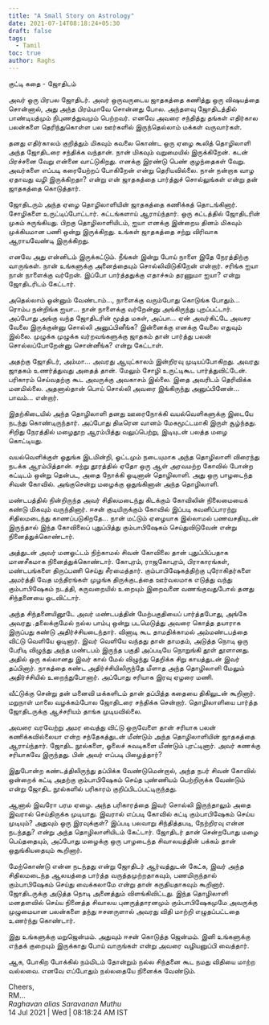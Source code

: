 ```yaml
---
title: "A Small Story on Astrology"
date: 2021-07-14T08:18:24+05:30
draft: false
tags:
  - Tamil
toc: true
author: Raghs
---
```


குட்டி கதை - ஜோதிடம்

அவர் ஒரு பிரபல ஜோதிடர். அவர் ஒருவருடைய ஜாதகத்தை கணித்து ஒரு விஷயத்தை சொன்னால், அது அந்த பிரம்மாவே சொன்னது போல. அந்தளவு ஜோதிடத்தில் பாண்டியத்மும் நிபுணத்துவமும் பெற்றவர். எனவே அவரை சந்தித்து தங்கள் எதிர்கால பலன்களை தெரிந்துகொள்ள பல ஊர்களில் இருந்தெல்லாம் மக்கள் வருவார்கள்.

<!--more-->

தனது எதிர்காலம் குறித்தும் மிகவும் கவலை கொண்ட ஒரு ஏழை கூலித் தொழிலாளி அந்த ஜோதிடரை சந்திக்க வந்தான். நான் மிகவும் வறுமையில் இருக்கிறேன். கடன் பிரச்சனை வேறு என்னை வாட்டுகிறது. எனக்கு இரண்டு பெண் குழந்தைகள் வேறு. அவர்களை எப்படி கரையேற்றப் போகிறேன் என்று தெரியவில்லை. நான் நன்றாக வாழ ஏதாவது வழி இருக்கிறதா? என்று என் ஜாதகத்தை பார்த்துச் சொல்லுங்கள் என்று தன் ஜாதகத்தை கொடுத்தார்.

ஜோதிடரும் அந்த ஏழை தொழிலாளியின் ஜாதகத்தை கணிக்கத் தொடங்கினார். சோழிகளை உருட்டிப்போட்டார். கட்டங்களாய் ஆராய்ந்தார். ஒரு கட்டத்தில் ஜோதிடரின் முகம் சுருங்கியது. பிறகு தொழிலாளியிடம், ஐயா எனக்கு இன்றைய தினம் மிகவும் முக்கியமான பணி ஒன்று இருக்கிறது. உங்கள் ஜாதகத்தை சற்று விரிவாக ஆராயவேண்டி இருக்கிறது.  

எனவே அது என்னிடம் இருக்கட்டும். நீங்கள் இன்று போய் நாளை இதே நேரத்திற்கு வாருங்கள். நான் உங்களுக்கு அனைத்தையும் சொல்லிவிடுகிறேன் என்றார். சரிங்க ஐயா நான் நாளைக்கு வர்றேன். இப்போ பார்த்ததுக்கு எதாச்சும் தரணுமா ஐயா? என்று ஜோதிடரிடம் கேட்டார்.

அதெல்லாம் ஒன்னும் வேண்டாம்…, நாளைக்கு வரும்போது கொடுங்க போதும்… ரொம்ப நன்றிங்க ஐயா… நான் நாளைக்கு வர்றேன்னு அங்கிருந்து புறப்பட்டார். அப்போது அங்கு வந்த ஜோதிடரின் மூத்த மகள், அப்பா… ஏன் அவர்கிட்டே அவசர வேலை இருக்குன்னு சொல்லி அனுப்பினீங்க? இன்னைக்கு எனக்கு வேலை எதுவும் இல்லை. முழுக்க முழுக்க வர்றவங்களுக்கு ஜாதகம் தான் பார்த்து பலன் சொல்லப்போறேன்னு சொன்னீங்க? என்று கேட்டாள்.

அதற்கு ஜோதிடர், அம்மா… அவரது ஆயுட்காலம் இன்றிரவு முடியப்போகிறது. அவரது ஜாதகம் உணர்த்துவது அதைத் தான். மேலும் சோழி உருட்டிகூட பார்த்துவிட்டேன். பரிகாரம் செய்வதற்கு கூட அவருக்கு அவகாசம் இல்லை. இதை அவரிடம் தெரிவிக்க மனமில்லை. அதனால்தான் பொய் சொல்லி அவரை இங்கிருந்து அனுப்பினேன்… பாவம்… என்றார்.

இதற்கிடையில் அந்த தொழிலாளி தனது ஊரைநோக்கி வயல்வெளிகளுக்கு இடையே நடந்து கொண்டிருந்தார். அப்போது திடீரென வானம் மேகமூட்டமாகி இருள் சூழ்ந்தது. சிறிது நேரத்தில் மழைதூற ஆரம்பித்து வலுப்பெற்று, இடியுடன் பலத்த மழை கொட்டியது.

வயல்வெளிக்குள் ஒதுங்க இடமின்றி, ஓட்டமும் நடையுமாக அந்த தொழிலாளி விரைந்து நடக்க ஆரம்பித்தான். சற்று தூரத்தில் ஏதோ ஒரு ஆள் அரவமற்ற கோவில் போன்ற கட்டிடம் ஒன்று தென்பட, அதை நோக்கி ஓடினான் தொழிலாளி. அது ஒரு பாழடைந்த சிவன் கோவில். அங்குசென்று மழைக்கு ஒதுங்கினான் அந்த தொழிலாளி.

மண்டபத்தில் நின்றிருந்த அவர் சிதிலமடைந்து கிடக்கும் கோவிலின் நிலைமையைக் கண்டு மிகவும் வருந்தினார். ஈசன் குடியிருக்கும் கோவில் இப்படி கவனிப்பாரற்று சிதிலமடைந்து காணப்படுகிறதே… நான் மட்டும் ஏழையாக இல்லாமல் பணவசதியுடன் இருந்தால் இந்த கோவிலைப் புதுப்பித்து கும்பாபிஷேகம் செய்துவிடுவேன் என்று நினைத்துக்கொண்டார்.

அத்துடன் அவர் மனஓட்டம் நிற்காமல் சிவன் கோவிலை தான் புதுப்பிப்பதாக மானசீகமாக நினைத்துக்கொண்டார். கோபுரம், ராஜகோபுரம், பிராகாரங்கள், மண்டபங்களை திருப்பணி செய்து சீரமைத்தார். கும்பாபிஷேகத்திற்கு புரோகிதர்களை அமர்த்தி வேத மந்திரங்கள் முழங்க திருக்குடத்தை ஊர்வலமாக எடுத்து வந்து கும்பாபிஷேகம் நடத்தி, கருவறையில் உறையும் இறைவனை வணங்குவதுபோல் தனது சிந்தனையை ஓடவிட்டார்.

அந்த சிந்தனையினூடே அவர் மண்டபத்தின் மேற்பகுதியைப் பார்த்தபோது, அங்கே அவரது .தலைக்குமேல் நல்ல பாம்பு ஒன்று படமெடுத்து அவரை கொத்த தயாராக இருப்பது கண்டு அதிர்ச்சியடைந்தார். வினாடி கூட தாமதிக்காமல் அம்மண்டபத்தை விட்டு வெளியே ஓடினார். இவர் வெளியே வந்தது தான் தாமதம், அடுத்த நொடி ஒரு பேரிடி விழுந்து அந்த மண்டபம் இருந்த பகுதி அப்படியே நொறுங்கி தூள் தூளானது. அதில் ஒரு கல்லானது இவர் கால் மேல் விழுந்து தெறிக்க சிறு காயத்துடன் இவர் தப்பினார். நாகத்தை கண்ட அதிர்ச்சியிலிருந்தே மீளாத அந்த தொழிலாளி மேலும் அதிர்ச்சியில் உறைந்துபோனார். அப்போது சரியாக இரவு ஏழரை மணி.

வீட்டுக்கு சென்று தன் மனைவி மக்களிடம் தான் தப்பித்த கதையை திகிலுடன் கூறினார். மறுநாள் மாலை வழக்கம்போல ஜோதிடரை சந்திக்க சென்றார். தொழிலாளியை பார்த்த ஜோதிடருக்கு ஆச்சரியம் தாங்க முடியவில்லை.  

அவரை வரவேற்று அமர வைத்து விட்டு ஒருவேளை தான் சரியாக பலன் கணிக்கவில்லையா என்ற சந்தேகத்துடன் மீண்டும் அந்த தொழிலாளியின் ஜாதகத்தை ஆராய்ந்தார். ஜோதிட நூல்களை, ஓலைச் சுவடிகளை மீண்டும் புரட்டினார். அவர் கணக்கு சரியாகவே இருந்தது. பின் அவர் எப்படி பிழைத்தார்?  

இதுபோன்ற கண்டத்திலிருந்து தப்பிக்க வேண்டுமென்றால், அந்த நபர் சிவன் கோவில் ஒன்றைக் கட்டி அதற்கு கும்பாபிஷேகம் செய்த புண்ணியம் பெற்றிருக்க வேண்டும் என்று ஜோதிட நூல்களில் பரிகாரம் குறிப்பிடப்பட்டிருந்தது.  

ஆனால் இவரோ பரம ஏழை. அந்த பரிகாரத்தை இவர் சொல்லி இருந்தாலும் அதை இவரால் செய்திருக்க முடியாது. இவரால் எப்படி கோவில் கட்டி கும்பாபிஷேகம் செய்ய முடியும்? அதுவும் ஒரு இரவுக்குள்? இப்படி பலவாறு சிந்தித்தபடி, நேற்றிரவு என்ன நடந்தது? என்று அந்த தொழிலாளியிடம் கேட்டார். ஜோதிடர் தான் சென்றபோது மழை பெய்ததையும், அப்போது மழைக்கு ஒரு பாழடைந்த சிவாலயத்தின் பக்கம் தான் ஒதுங்கியதையும் கூறினார்.

மேற்கொண்டு என்ன நடந்தது என்று ஜோதிடர் ஆர்வத்துடன் கேட்க, இவர் அந்த சிதிலமடைந்த ஆலயத்தை பார்த்த வருத்தமுற்றதாகவும், பணமிருந்தால் கும்பாபிஷேகம் செய்து வைக்கலாமே என்று தான் கருதியதாகவும் கூறினார். ஜோதிடருக்கு அடுத்த நொடி அனைத்தும் விளங்கிவிட்டது. இந்த தொழிலாளி மனதளவில் செய்ய நினைத்த சிவாலய புனருத்தாரனமும் கும்பாபிஷேகமுமே அவருக்கு முழுமையான பலன்களை தந்து ஈசனருளால் அவரது விதி மாற்றி எழுதப்பட்டதை உணர்ந்து கொண்டார்.

இது உங்களுக்கு மறுஜென்மம். அதுவும் ஈசன் கொடுத்த ஜென்மம். இனி உங்களுக்கு எந்தக் குறையும் இருக்காது போய் வாருங்கள் என்று அவரை வழியனுப்பி வைத்தார்.

ஆக, போகிற போக்கில் நம்மிடம் தோன்றும் நல்ல சிந்தனை கூட நமது விதியை மாற்ற வல்லவை. எனவே எப்போதும் நல்லதையே நினைக்க வேண்டும்.



Cheers,\
RM...\
_Raghavan alias Saravanan Muthu_\
14 Jul 2021 | Wed | 08:18:24 AM IST
